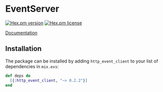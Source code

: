 # EventServer

[![Hex.pm version](https://img.shields.io/hexpm/v/http_event_server.svg)](https://hex.pm/packages/http_event_server)
[![Hex.pm license](https://img.shields.io/hexpm/l/http_event_server.svg)](https://github.com/humphreyja/http_event_server/blob/master/LICENSE.txt)

[Documentation](https://hexdocs.pm/http_event_server/api-reference.html)

## Installation

The package can be installed by adding `http_event_client` to your list of dependencies in `mix.exs`:

```elixir
def deps do
  [{:http_event_client, "~> 0.2.2"}]
end
```
